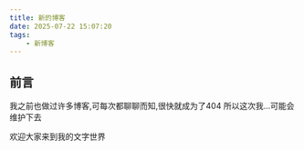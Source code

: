 ```yaml
---
title: 新的博客
date: 2025-07-22 15:07:20
tags:
    - 新博客
---
```


## 前言

我之前也做过许多博客,可每次都聊聊而知,很快就成为了404
所以这次我...可能会维护下去


欢迎大家来到我的文字世界